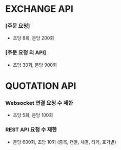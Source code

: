 # EXCHANGE API

### [주문 요청]
* 초당 8회, 분당 200회

### [주문 요청 외 API]
* 초당 30회, 분당 900회


# QUOTATION API

### Websocket 연결 요청 수 제한
* 초당 5회, 분당 100회

### REST API 요청 수 제한
* 분당 600회, 초당 10회 (종목, 캔들, 체결, 티커, 호가별)